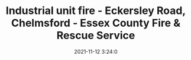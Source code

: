 ---
"title": "Industrial unit fire - Eckersley Road, Chelmsford - Essex County Fire & Rescue Service"
"date": "2021-11-12 3:24:0"
"feed_name": "GOOGLENEWSINDUSTRIAL"
"feed_website": "https://news.google.com/search?q=industrial%2Bincident&hl=en-US&gl=US&ceid=US:en"
"feed_rss": "https://news.google.com/rss/search?q=industrial%2Bincident&hl=en-US&gl=US&ceid=US:en"
"link": "https://www.essex-fire.gov.uk/incidents/i8885/"
"source": "{'href': 'https://www.essex-fire.gov.uk', 'title': 'Essex County Fire & Rescue Service'}"
"file": "_posts/2021-1-1-47d2532de85b84dd79196dbe4958ad7b767e9d9a.md"
"accident": "1"
"drilling": "0"
"dead": "0"
"injured": "0"
"arrested": "0"
"place": "unknown place"
"where": "unknown site"
"causes": "unknown"
"place_uri": "unknown place"
---